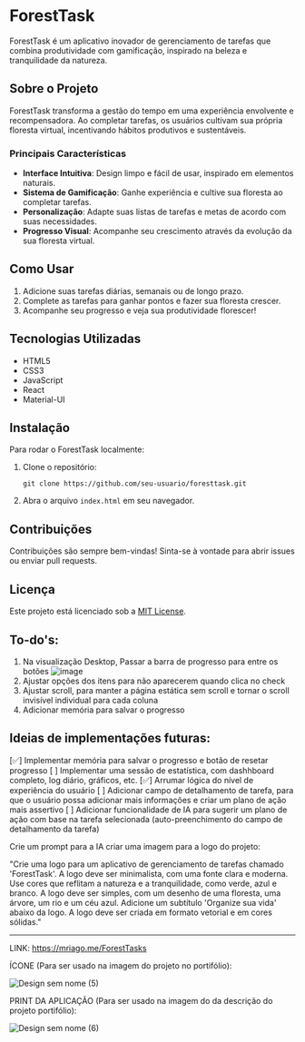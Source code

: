 # ForestTask

ForestTask é um aplicativo inovador de gerenciamento de tarefas que combina produtividade com gamificação, inspirado na beleza e tranquilidade da natureza.

## Sobre o Projeto

ForestTask transforma a gestão do tempo em uma experiência envolvente e recompensadora. Ao completar tarefas, os usuários cultivam sua própria floresta virtual, incentivando hábitos produtivos e sustentáveis.

### Principais Características

- **Interface Intuitiva**: Design limpo e fácil de usar, inspirado em elementos naturais.
- **Sistema de Gamificação**: Ganhe experiência e cultive sua floresta ao completar tarefas.
- **Personalização**: Adapte suas listas de tarefas e metas de acordo com suas necessidades.
- **Progresso Visual**: Acompanhe seu crescimento através da evolução da sua floresta virtual.

## Como Usar

1. Adicione suas tarefas diárias, semanais ou de longo prazo.
2. Complete as tarefas para ganhar pontos e fazer sua floresta crescer.
3. Acompanhe seu progresso e veja sua produtividade florescer!

## Tecnologias Utilizadas

- HTML5
- CSS3
- JavaScript
- React
- Material-UI

## Instalação

Para rodar o ForestTask localmente:

1. Clone o repositório:
   ```
   git clone https://github.com/seu-usuario/foresttask.git
   ```
2. Abra o arquivo `index.html` em seu navegador.

## Contribuições

Contribuições são sempre bem-vindas! Sinta-se à vontade para abrir issues ou enviar pull requests.

## Licença

Este projeto está licenciado sob a [MIT License](LICENSE).


To-do's:
- 
1. Na visualização Desktop, Passar a barra de progresso para entre os botões ![image](https://github.com/user-attachments/assets/27b637aa-648d-467e-9a33-f60c9e92c9c4)
2. Ajustar opções dos itens para não aparecerem quando clica no check
3. Ajustar scroll, para manter a página estática sem scroll e tornar o scroll invisível individual para cada coluna
4. Adicionar memória para salvar o progresso

Ideias de implementações futuras:
-
[✅] Implementar memória para salvar o progresso e botão de resetar progresso
[  ] Implementar uma sessão de estatística, com dashhboard completo, log diário, gráficos, etc.
[✅] Arrumar lógica do nível de experiência do usuário
[  ] Adicionar campo de detalhamento de tarefa, para que o usuário possa adicionar mais informações e criar um plano de ação mais assertivo
[  ] Adicionar funcionalidade de IA para sugerir um plano de ação com base na tarefa selecionada (auto-preenchimento do campo de detalhamento da tarefa)

Crie um prompt para a IA criar uma imagem para a logo do projeto:

"Crie uma logo para um aplicativo de gerenciamento de tarefas chamado 'ForestTask'. A logo deve ser minimalista, com uma fonte clara e moderna. Use cores que reflitam a natureza e a tranquilidade, como verde, azul e branco. A logo deve ser simples, com um desenho de uma floresta, uma árvore, um rio e um céu azul. Adicione um subtítulo 'Organize sua vida' abaixo da logo. A logo deve ser criada em formato vetorial e em cores sólidas."

---

LINK: https://mriago.me/ForestTasks

ÍCONE (Para ser usado na imagem do projeto no portifólio):

![Design sem nome (5)](https://github.com/user-attachments/assets/a1edb9de-11d3-4e53-9495-5e2559f41217)

PRINT DA APLICAÇÃO (Para ser usado na imagem do da descrição do projeto portifólio):

![Design sem nome (6)](https://github.com/user-attachments/assets/88aff3d5-28a4-460e-b3cd-87b7ec9a89e7)
